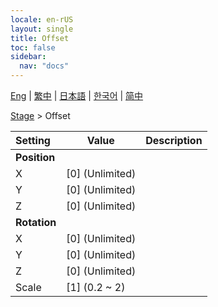 ```yaml
---
locale: en-rUS
layout: single
title: Offset
toc: false
sidebar:
  nav: "docs"
---
```

[Eng](/dancexr/menu/2025.4/stage/offset) | [繁中](/tw/dancexr/menu/2025.4/stage/offset) | [日本語](/jp/dancexr/menu/2025.4/stage/offset) | [한국어](/kr/dancexr/menu/2025.4/stage/offset) | [简中](/zh/dancexr/menu/2025.4/stage/offset)

[Stage](../menu#Stage) > Offset



| Setting | Value | Description |
| :--- | --- | :--- |
|<nobr><b>Position</b></nobr>|| 
|<nobr>X</nobr>| [0] (Unlimited) | 
|<nobr>Y</nobr>| [0] (Unlimited) | 
|<nobr>Z</nobr>| [0] (Unlimited) | 
|<nobr><b>Rotation</b></nobr>|| 
|<nobr>X</nobr>| [0] (Unlimited) | 
|<nobr>Y</nobr>| [0] (Unlimited) | 
|<nobr>Z</nobr>| [0] (Unlimited) | 
|<nobr>Scale</nobr>| [1] (0.2 ~ 2) | 
